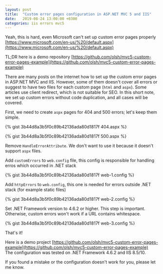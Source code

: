 ```yaml
---
layout: post
title:  "Custom error pages configuration in ASP.NET MVC 5 and IIS"
date:   2019-08-24 13:00:00 +0300
categories: iis errors mvc5
---
```


Yeah, this is hard, even Microsoft can't set up custom error pages properly 
[https://www.microsoft.com/en-us/%20/default.aspx](https://www.microsoft.com/en-us/%20/default.aspx)

TL;DR here is a demo repository [https://github.com/olsh/mvc5-custom-error-pages-example](https://github.com/olsh/mvc5-custom-error-pages-example)

There are many posts on the internet how to set up the custom error pages in ASP.NET MVC and IIS. However, some of them doesn't cover all errors or suggest to have two files for each custom page (`html` and `aspx`). 
Some articles use client redirect, which is not suitable for SEO.
In this short note, we set up custom errors without code duplication, and all cases will be covered. 

First, we need to create `aspx` pages for 404 and 500 errors; let's keep them simple.

{% gist 3b44d8a3b5f0c89b42136ada80d1817f 404.aspx %}

{% gist 3b44d8a3b5f0c89b42136ada80d1817f 500.aspx %}

Remove `HandleErrorAttribute`. We don't want to use it because it doesn't support `aspx` files.

Add `customErrors` to `web.config` file, this config is responsible for handling erros which occurred in .NET stack

{% gist 3b44d8a3b5f0c89b42136ada80d1817f web-1.config %}

Add `httpErrors` to `web.config`, this one is needed for errors outside .NET stack (for example static files)

{% gist 3b44d8a3b5f0c89b42136ada80d1817f web-2.config %}

Set .NET Framework version to 4.6.2 or higher. 
This step is important. Otherwise, custom errors won't work if a URL contains whitespace. 

{% gist 3b44d8a3b5f0c89b42136ada80d1817f web-3.config %}

That's it!

Here is a demo project [https://github.com/olsh/mvc5-custom-error-pages-example](https://github.com/olsh/mvc5-custom-error-pages-example)  
The configuration was tested on .NET Framework 4.6.2 and IIS 8.5/10.

If you found a mistake or the configuration doesn't work for you, please let me know.
